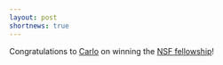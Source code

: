 ```yaml
---
layout: post
shortnews: true
---
```

Congratulations to [Carlo](https://homes.cs.washington.edu/~cdel) on winning the [NSF fellowship](https://news.cs.washington.edu/2015/03/31/2015-nsf-graduate-research-fellowships-uw-cse-rocks/)!
